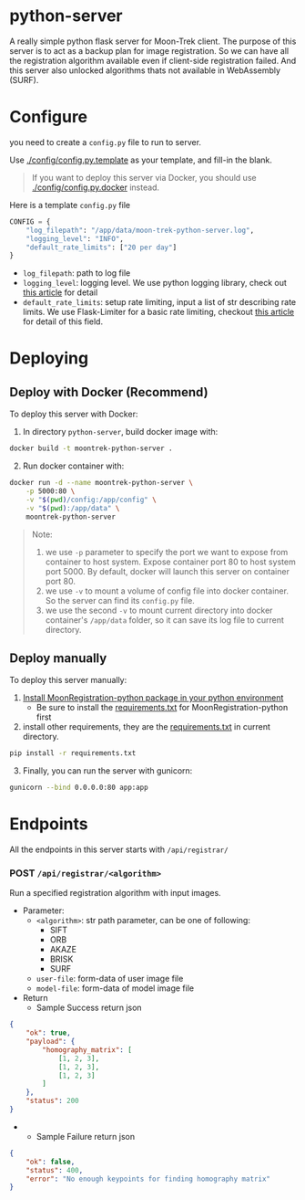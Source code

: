 # python-server

A really simple python flask server for Moon-Trek client. The purpose of this server is to act as a backup plan for image registration. So we can have all the registration algorithm available even if client-side registration failed. And this server also unlocked algorithms thats not available in WebAssembly (SURF).


# Configure

you need to create a `config.py` file to run to server.

Use [./config/config.py.template](./config/config.py.template) as your template, and fill-in the blank.

> If you want to deploy this server via Docker, you should use [./config/config.py.docker](./config/config.py.docker) instead.

Here is a template `config.py` file

```py
CONFIG = {
    "log_filepath": "/app/data/moon-trek-python-server.log",
    "logging_level": "INFO",
    "default_rate_limits": ["20 per day"]
}
```

* `log_filepath`: path to log file
* `logging_level`: logging level. We use python logging library, check out [this article](https://docs.python.org/3/library/logging.html#logging-levels) for detail
* `default_rate_limits`: setup rate limiting, input a list of str describing rate limits. We use Flask-Limiter for a basic rate limiting, checkout [this article](https://flask-limiter.readthedocs.io/en/stable/configuration.html#ratelimit-string) for detail of this field.


# Deploying

## Deploy with Docker (Recommend)

To deploy this server with Docker:

1. In directory `python-server`, build docker image with:

```sh
docker build -t moontrek-python-server .
```

2. Run docker container with:

```sh
docker run -d --name moontrek-python-server \
    -p 5000:80 \
    -v "$(pwd)/config:/app/config" \
    -v "$(pwd):/app/data" \
    moontrek-python-server
```

> Note:
> 1. we use `-p` parameter to specify the port we want to expose from container to host system. Expose container port 80 to host system port 5000. By default, docker will launch this server on container port 80.
> 2. we use `-v` to mount a volume of config file into docker container. So the server can find its `config.py` file.
> 3. we use the second `-v` to mount current directory into docker container's `/app/data` folder, so it can save its log file to current directory.

## Deploy manually

To deploy this server manually:

1. [Install MoonRegistration-python package in your python environment](https://github.com/Gavin1937/MoonRegistration/blob/main/platforms/python/README.md)
    * Be sure to install the [requirements.txt](https://github.com/Gavin1937/MoonRegistration/blob/main/platforms/python/requirements.txt) for MoonRegistration-python first
2. install other requirements, they are the [requirements.txt](./requirements.txt) in current directory.

```sh
pip install -r requirements.txt
```

3. Finally, you can run the server with gunicorn:

```sh
gunicorn --bind 0.0.0.0:80 app:app
```


# Endpoints

All the endpoints in this server starts with `/api/registrar/`

### POST `/api/registrar/<algorithm>`

Run a specified registration algorithm with input images.

* Parameter:
  * `<algorithm>`: str path parameter, can be one of following:
    * SIFT
    * ORB
    * AKAZE
    * BRISK
    * SURF
  * `user-file`: form-data of user image file
  * `model-file`: form-data of model image file
* Return
  * Sample Success return json

```json
{
    "ok": true,
    "payload": {
        "homography_matrix": [
            [1, 2, 3],
            [1, 2, 3],
            [1, 2, 3]
        ]
    },
    "status": 200
}
```

* * Sample Failure return json

```json
{
    "ok": false,
    "status": 400,
    "error": "No enough keypoints for finding homography matrix"
}
```

